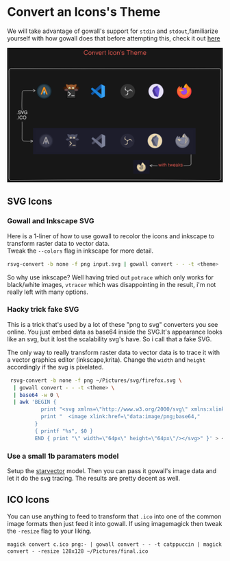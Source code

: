# Convert an Icons's Theme
We will take advantage of gowall's support for `stdin` and `stdout`,familiarize yourself with how gowall does that before attempting this, check it out [here](../unix_pipe.md)



![icons image example](./img/icons.png)

## SVG Icons

### Gowall and Inkscape SVG

Here is a 1-liner of how to use gowall to recolor the icons and inkscape to transform raster data to vector data.  
Tweak the `--colors` flag in inkscape for more detail.

```bash
rsvg-convert -b none -f png input.svg | gowall convert - - -t <theme> | inkscape --pipe --trace-bitmap --colors 10 --export-plain-svg=out.svg
```

So why use inkscape? Well having tried out `potrace` which only works for black/white images, `vtracer` which was disappointing in the result, i'm not really left with many options.

### Hacky trick fake SVG

This is a trick that's used by a lot of these "png to svg" converters you see online. You just embed data as base64 inside the SVG.It's appearance looks like an svg, but it lost the scalability svg's have. So i call that a fake SVG.

The only way to really transform raster data to vector data is to trace it with a vector graphics editor (inkscape,krita).
Change the `width` and `height` accordingly if the svg is pixelated.

```bash
 rsvg-convert -b none -f png ~/Pictures/svg/firefox.svg \
  | gowall convert - - -t <theme> \
  | base64 -w 0 \
  | awk 'BEGIN {
           print "<svg xmlns=\"http://www.w3.org/2000/svg\" xmlns:xlink=\"http://www.w3.org/1999/xlink\">"
           print "  <image xlink:href=\"data:image/png;base64," 
         }
         { printf "%s", $0 }
         END { print "\" width=\"64px\" height=\"64px\"/></svg>" }' > ~/Pictures/svg/output.svg
```

### Use a small 1b paramaters model


Setup the [starvector](https://github.com/joanrod/star-vector) model. Then you can pass it gowall's image data and let it do the svg tracing.
The results are pretty decent as well.


## ICO Icons

You can use anything to feed to transform that `.ico` into one of the common image formats then just feed it into gowall.
If using imagemagick then tweak the `-resize` flag to your liking.

```
magick convert c.ico png:- | gowall convert - - -t catppuccin | magick convert - -resize 128x128 ~/Pictures/final.ico
```